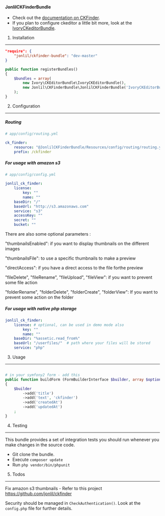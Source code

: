 #### JonlilCKFinderBundle

- Check out the [documentation on CKFinder](http://cksource.com/ckfinder).
- If you plan to configure ckeditor a little bit more, look at the [IvoryCKeditorBundle](https://github.com/egeloen/IvoryCKEditorBundle).

1) Installation
-------------------------

```json
"require": {
    "jonlil/ckfinder-bundle": "dev-master"
}
```

```php
public function registerBundles()
{
    $bundles = array(
        new Ivory\CKEditorBundle\IvoryCKEditorBundle(),
        new Jonlil\CKFinderBundle\JonlilCKFinderBundle('IvoryCKEditorBundle'),
    );
}
```

2) Configuration
--------------------------

##### Routing
```yaml
# app/config/routing.yml

ck_finder:
    resource: "@JonlilCKFinderBundle/Resources/config/routing/routing.yml"
    prefix: /ckfinder
```

##### For usage with amazon s3
```yaml
# app/config/config.yml

jonlil_ck_finder:
    license:
        key: ""
        name: ""
    baseDir: "/"
    baseUrl: "http://s3.amazonaws.com"
    service: "s3"
    accessKey: ""
    secret: ""
    bucket: ""
```

There are also some optional parameters :

"thumbnailsEnabled": if you want to display thumbnails on the different images

"thumbnailsFile": to use a specific thumbnails to make a preview

"directAccess": if you have a direct access to the file forthe preview

"fileDelete", "fileRename", "fileUpload", "fileView": if you want to prevent some file action

"folderRename", "folderDelete", "folderCreate", "folderView": If you want to prevent some action on the folder

##### For usage with native php storage
```yaml
jonlil_ck_finder:
    license: # optional, can be used in demo mode also
        key: ""
        name: ""
    baseDir: "%assetic.read_from%"
    baseUrl: "/userfiles/"  # path where your files will be stored
    service: "php"
```

3) Usage
--------------------------
```php

# in your symfony2 form - add this
public function buildForm (FormBuilderInterface $builder, array $options)
{
    $builder
        ->add('title')
        ->add('text', 'ckfinder')
        ->add('createdAt')
        ->add('updatedAt')
    ;
}
```

4) Testing
---------------------------
This bundle provides a set of integration tests you should run whenever you make changes in the source code.

- Git clone the bundle.
- Execute `composer update`
- Run `php vendor/bin/phpunit`

5) Todos
---------------------------
Fix amazon s3 thumbnails - Refer to this project https://github.com/jonlil/ckfinder

Security should be managed in `CheckAuthentication()`. Look at the `config.php` file for further details.

